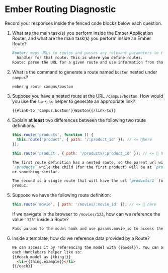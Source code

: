 # Ember Routing Diagnostic

Record your responses inside the fenced code blocks below each question.

1.  What are the main task(s) you perform inside the Ember Application Router,
    and what are the main task(s) you perform inside an Ember Route?

    ```md
    Router: maps URLs to routes and passes any relevant parameters to the route
      handler for that route. This is where you define routes.
    Route: parse the URL for a given route and use information from that URL to load model data.
    ```

1.  What is the command to generate a route named `boston` nested under
    `campus`?

    ```md
    ember g route campus/boston
    ```

1.  Suppose you have a nested route at the URL `/campus/boston`. How would you
    use the `link-to` helper to generate an appropriate link?

    ```md
    {{#link-to 'campus.boston'}}Boston{{/link-to}}
    ```

1.  Explain **at least** two differences between the following two route
    definitions.

    ```js
    this.route('products', function () {
      this.route('product', { path: '/:product_id' }); // <= 👀here
    });

    this.route('product', { path: '/products/:product_id' }); // <= 👀 here
    ```

    ```md
    The first route definition has a nested route, so the parent url will be at the URL
    `/products` while the child (for the first product) will be at `products/1`
    or something similar.

    The second is a single route that will have the url `products/1` for the first
    produc.
    ```

1.  Suppose we have the following route definition:

    ```js
    this.route('movie', { path: '/movies/:movie_id' }); // <= 👀 here
    ```

    If we navigate in the browser to `/movies/123`, how can we reference the
    value `'123'` inside a Route?

    ```md
    Pass params to the model hook and use params.movie_id to access the id.
    ```

1.  Inside a template, how do we reference data provided by a Route?

    ```md
    We can access it by referencing the model with {{model}}. You can also use the
    each Handlebars helper like so:
    {{#each model as |thing|}}
      <li>{{thing.example}}</li>
    {{/each}}

    ```
